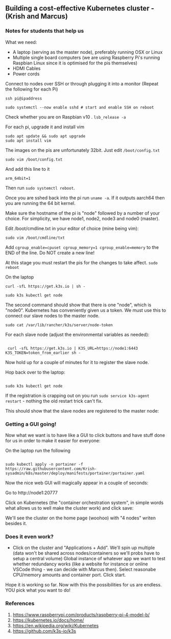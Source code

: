 <h2> Building a cost-effective Kubernetes cluster - (Krish and Marcus) </h2>
<h3>Notes for students that help us</h3>

What we need:
- A laptop (serving as the master node), preferably running OSX or Linux
- Multiple single board computers (we are using Raspberry Pi's running Raspbian Linux since it is optimised for the pis themselves)
- HDMI Cables
- Power cords

Connect to nodes over SSH or through plugging it into a monitor (Repeat the following for each Pi)

```ssh pi@ipaddress```


```
sudo systemctl --now enable sshd # start and enable SSH on reboot
```

Check whether you are on Raspbian v10 . ``lsb_release -a``

For each pi, upgrade it and install vim

```
sudo apt update && sudo apt upgrade
sudo apt install vim
```
The images on the pis are unfortunately 32bit. Just edit ``/boot/config.txt``

```
sudo vim /boot/config.txt

```
And add this line to it

```arm_64bit=1```

Then run ``sudo systemctl reboot``.

Once you are sshed back into the pi run ``uname -a``. If it outputs aarch64 then you are running the 64 bit kernel.


Make sure the hostname of the pi is "node" followed by a number of your choice. For simplicity, we have node1, node2, node3 and node0 (master).

Edit /boot/cmdline.txt in your editor of choice (mine being vim):

```
sudo vim /boot/cmdline/txt
```


Add ``cgroup_enable=cpuset cgroup_memory=1 cgroup_enable=memory`` to the END of the line. Do NOT create a new line!

At this stage you must restart the pis for the changes to take affect. ``sudo reboot``


On the laptop 

```
curl -sfL https://get.k3s.io | sh -

sudo k3s kubectl get node

```
The second command should show that there is one "node", which is "node0". Kubernetes has conveniently given us a token. We must use this to connect our slave nodes to the master node.


```sudo cat /var/lib/rancher/k3s/server/node-token```

For each slave node (adjust the environmental variables as needed):

```

 curl -sfL https://get.k3s.io | K3S_URL=https://node1:6443 K3S_TOKEN=token_from_earlier sh -

 ```
Now hold up for a couple of minutes for it to register the slave node.


Hop back over to the laptop:

```

sudo k3s kubectl get node

```

If the registration is crapping out on you run ``sudo service k3s-agent restart`` - nothing the old restart trick can't fix.

This should show that the slave nodes are registered to the master node:


<h3>Getting a GUI going!</h3>


Now what we want is to have like a GUI to click buttons and have stuff done for us in order to make it easier for everyone:


On the laptop run the following

```

sudo kubectl apply -n portainer -f https://raw.githubusercontent.com/Krish-sysadmin/k8s/master/deploy/manifests/portainer/portainer.yaml

```


Now the nice web GUI will magically appear in a couple of seconds:

Go to http://node1:20777


Click on Kubernetes (the "container orchestration system", in simple words what allows us to well make the cluster work) and click save:

We'll see the cluster on the home page (woohoo) with "4 nodes" writen besides it.


<h3>Does it even work?</h3>

- Click on the cluster and "Applications + Add". We'll spin up multiple (data won't be shared across nodes/containers so we'll probs have to setup a central volume) Global instance of whatever app we want to test whether redundancy works (like a website for instance or online VSCode thing - we can decide with Marcus then). Select reasonabe CPU/memory amounts and container port. Click start.

Hope it is working so far. Now with this the possibilities for us are endless. YOU pick what you want to do!

<h3>References</h3> 


1. https://www.raspberrypi.com/products/raspberry-pi-4-model-b/
2. https://kubernetes.io/docs/home/
3. https://en.wikipedia.org/wiki/Kubernetes
4. https://github.com/k3s-io/k3s
